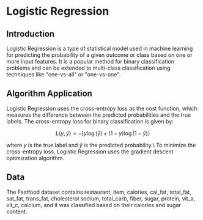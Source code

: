 # Logistic Regression
## Introduction
Logistic Regression is a type of statistical model used in machine learning for predicting the probability of a given outcome or class based on one or more input features. It is a popular method for binary classification problems and can be extended to multi-class classification using techniques like "one-vs-all" or "one-vs-one".

## Algorithm Application
Logistic Regression uses the cross-entropy loss as the cost function, which measures the difference between the predicted probabilities and the true labels. The cross-entropy loss for binary classification is given by:

$$L(y, \hat{y}) = -[y \log(\hat{y}) + (1 - y) \log(1 - \hat{y})]$$

where $y$ is the true label and $\hat{y}$ is the predicted probability.\\
To minimize the cross-entropy loss, Logistic Regression uses the gradient descent optimization algorithm. 

## Data
The Fastfood dataset contains restaurant,	item,	calories,	cal_fat,	total_fat,	sat_fat,	trans_fat,	cholesterol	sodium,	total_carb,	fiber,	sugar,	protein,	vit_a,	vit_c,	calcium, and it was classified based on their calories and sugar content.
